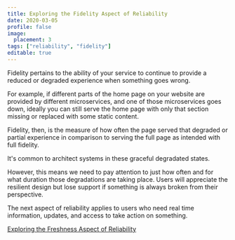 ```yaml
---
title: Exploring the Fidelity Aspect of Reliability
date: 2020-03-05
profile: false
image:
  placement: 3
tags: ["reliability", "fidelity"]
editable: true
---
```


Fidelity pertains to the ability of your service to continue to provide a reduced or degraded experience when something goes wrong.

For example, if different parts of the home page on your website are provided by different microservices, and one of those microservices goes down, ideally you can still serve the home page with only that section missing or replaced with some static content.

Fidelity, then, is the measure of how often the page served that degraded or partial experience in comparison to serving the full page as intended with full fidelity.

It's common to architect systems in these graceful degradated states.

However, this means we need to pay attention to just how often and for what duration those degradations are taking place. Users will appreciate the resilient design but lose support if something is always broken from their perspective.

The next aspect of reliability applies to users who need real time information, updates, and access to take action on something.

[Exploring the Freshness Aspect of Reliability](/post/exploring-the-freshness-aspect-of-reliability/)